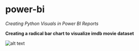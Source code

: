 # power-bi

*Creating Python Visuals in Power BI Reports*

**Creating a radical bar chart to visualize imdb movie dataset**

![alt text](https://github.com/neerajtandel-git/power-bi/tree/main/images/imdbDataset.png?raw=true)

